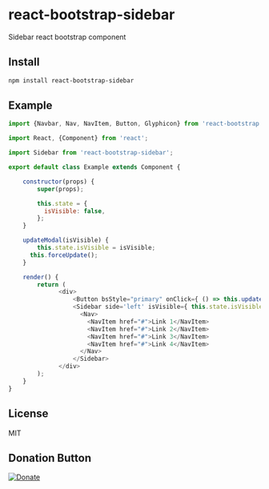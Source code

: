 # react-bootstrap-sidebar
Sidebar react bootstrap component


## Install

```bash
npm install react-bootstrap-sidebar
```

## Example

```js
import {Navbar, Nav, NavItem, Button, Glyphicon} from 'react-bootstrap';

import React, {Component} from 'react';

import Sidebar from 'react-bootstrap-sidebar';

export default class Example extends Component {

    constructor(props) {
        super(props);

        this.state = {
          isVisible: false,
        };
    }

    updateModal(isVisible) {
    	this.state.isVisible = isVisible;
      this.forceUpdate();
    }

    render() {
        return (
              <div>
                  <Button bsStyle="primary" onClick={ () => this.updateModal(true) }><Glyphicon glyph="menu-hamburger"/></Button>
                  <Sidebar side='left' isVisible={ this.state.isVisible } onHide={ () => this.updateModal(false) }>
                    <Nav>
                      <NavItem href="#">Link 1</NavItem>
                      <NavItem href="#">Link 2</NavItem>
                      <NavItem href="#">Link 3</NavItem>
                      <NavItem href="#">Link 4</NavItem>
                    </Nav>
                  </Sidebar>
              </div>
        );
    }
}

```


## License
MIT

## Donation Button

[![Donate](https://img.shields.io/badge/Donate-PayPal-green.svg)](https://www.paypal.com/cgi-bin/webscr?cmd=_s-xclick&hosted_button_id=YYZQ6ZRZ3EW5C)
